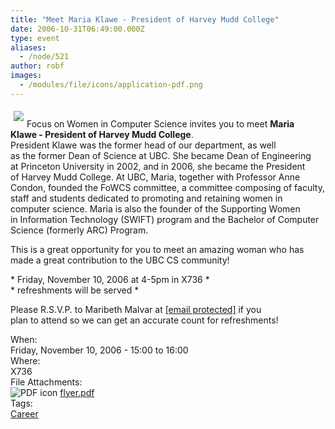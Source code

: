 ```yaml
---
title: "Meet Maria Klawe - President of Harvey Mudd College"
date: 2006-10-31T06:49:00.000Z
type: event
aliases:
  - /node/521
author: robf
images:
  - /modules/file/icons/application-pdf.png
---
```


<div class="field field-name-body field-type-text-with-summary field-label-hidden"><div class="field-items"><div class="field-item even"><p><img src="http://www.cs.ubc.ca/~depaulfm/ubc_logo.jpg" align="left" vspace="5" hspace="5"><br>
Focus on Women in Computer Science invites you to meet <b>Maria<br>
Klawe - President of Harvey Mudd College</b>.<br>
President Klawe was the former head of our department, as well<br>
as the former Dean of Science at UBC.  She became Dean of Engineering<br>
at Princeton University in 2002, and in 2006, she became the President<br>
of Harvey Mudd College.  At UBC, Maria, together with Professor Anne<br>
Condon, founded the FoWCS committee, a committee composing of faculty,<br>
staff and students dedicated to promoting and retaining women in<br>
computer science.  Maria is also the founder of the Supporting Women<br>
in Information Technology (SWIFT) program and the Bachelor of Computer<br>
Science (formerly ARC) Program.</p>
<p>This is a great opportunity for you to meet an amazing woman who has<br>
made a great contribution to the UBC CS community!</p>
<p>* Friday, November 10, 2006 at 4-5pm in X736 *<br>
* refreshments will be served *</p>
<p>Please R.S.V.P. to Maribeth Malvar at <a href="/cdn-cgi/l/email-protection" class="__cf_email__" data-cfemail="7f121e13091e0d3f1c0c510a1d1c511c1e">[email&#xA0;protected]</a> if you<br>
plan to attend so we can get an accurate count for refreshments!</p>
</div></div></div><div class="field field-name-field-dates field-type-datetime field-label-above"><div class="field-label">When:&#xA0;</div><div class="field-items"><div class="field-item even"><span class="date-display-single">Friday, November 10, 2006 - <span class="date-display-range"><span class="date-display-start">15:00</span> to <span class="date-display-end">16:00</span></span></span></div></div></div><div class="field field-name-field-location field-type-text field-label-above"><div class="field-label">Where:&#xA0;</div><div class="field-items"><div class="field-item even">X736</div></div></div><div class="field field-name-field-file-attachments field-type-file field-label-above"><div class="field-label">File Attachments:&#xA0;</div><div class="field-items"><div class="field-item even"><span class="file"><img class="file-icon" alt="PDF icon" title="application/pdf" src="/modules/file/icons/application-pdf.png"> <a href="https://ubccsss.org/files/flyer.pdf" type="application/pdf; length=45326">flyer.pdf</a></span></div></div></div>    <footer>
    <div class="field field-name-field-tags field-type-taxonomy-term-reference field-label-above"><div class="field-label">Tags:&#xA0;</div><div class="field-items"><div class="field-item even"><a href="/career">Career</a></div></div></div>      </footer>